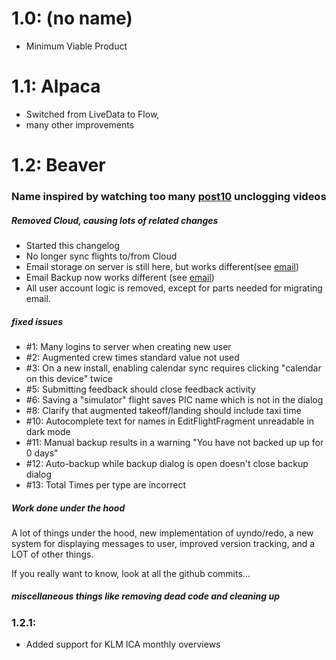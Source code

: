 # 1.0: (no name)
- Minimum Viable Product

# 1.1: Alpaca
- Switched from LiveData to Flow, 
- many other improvements

# 1.2: Beaver
### Name inspired by watching too many [post10](https://www.youtube.com/channel/UCsCNU-ptlze2tqAJSDeVGNQ) unclogging videos
##### Removed Cloud, causing lots of related changes
- Started this changelog
- No longer sync flights to/from Cloud
- Email storage on server is still here, but works different(see [email](howStuffWorks/email.md))
- Email Backup now works different (see [email](howStuffWorks/backup_email.md))
- All user account logic is removed, except for parts needed for migrating email.

##### fixed issues
- \#1: Many logins to server when creating new user
- \#2: Augmented crew times standard value not used
- \#3: On a new install, enabling calendar sync requires clicking "calendar on this device" twice
- \#5: Submitting feedback should close feedback activity
- \#6: Saving a "simulator" flight saves PIC name which is not in the dialog
- \#8: Clarify that augmented takeoff/landing should include taxi time 
- \#10: Autocomplete text for names in EditFlightFragment unreadable in dark mode
- \#11: Manual backup results in a warning "You have not backed up up for 0 days"
- \#12: Auto-backup while backup dialog is open doesn't close backup dialog
- \#13: Total Times per type are incorrect

##### Work done under the hood
A lot of things under the hood, new implementation of uyndo/redo, a new system for displaying
messages to user, improved version tracking, and a LOT of other things. 

If you really want to know, look at all the github commits...

##### miscellaneous things like removing dead code and cleaning up

### 1.2.1:
- Added support for KLM ICA monthly overviews 